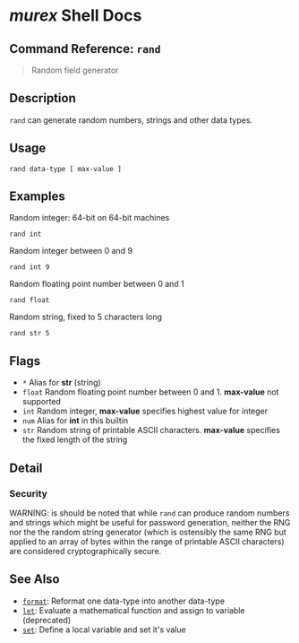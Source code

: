 # _murex_ Shell Docs

## Command Reference: `rand`

> Random field generator

## Description

`rand` can generate random numbers, strings and other data types.

## Usage

    rand data-type [ max-value ]

## Examples

Random integer: 64-bit on 64-bit machines

    rand int
    
Random integer between 0 and 9

    rand int 9
    
Random floating point number between 0 and 1

    rand float
    
Random string, fixed to 5 characters long

    rand str 5

## Flags

* `*`
    Alias for **str** (string)
* `float`
    Random floating point number between 0 and 1. **max-value** not supported
* `int`
    Random integer, **max-value** specifies highest value for integer
* `num`
    Alias for **int** in this builtin
* `str`
    Random string of printable ASCII characters. **max-value** specifies the fixed length of the string

## Detail

### Security

WARNING: is should be noted that while `rand` can produce random numbers and
strings which might be useful for password generation, neither the RNG nor the
the random string generator (which is ostensibly the same RNG but applied to an
array of bytes within the range of printable ASCII characters) are considered
cryptographically secure.

## See Also

* [`format`](../commands/format.md):
  Reformat one data-type into another data-type
* [`let`](../commands/let.md):
  Evaluate a mathematical function and assign to variable (deprecated)
* [`set`](../commands/set.md):
  Define a local variable and set it's value